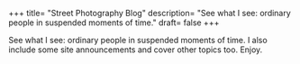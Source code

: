 +++
title= "Street Photography Blog"
description= "See what I see: ordinary people in suspended moments of time."
draft= false
+++

See what I see: ordinary people in suspended moments of time. I also include some site announcements and cover other topics too. Enjoy.